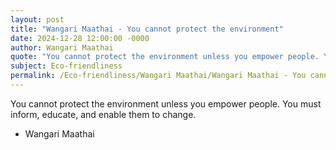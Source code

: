 ```yaml
---
layout: post
title: "Wangari Maathai - You cannot protect the environment"
date: 2024-12-28 12:00:00 -0000
author: Wangari Maathai
quote: "You cannot protect the environment unless you empower people. You must inform, educate, and enable them to change."
subject: Eco-friendliness
permalink: /Eco-friendliness/Wangari Maathai/Wangari Maathai - You cannot protect the environment
---
```


You cannot protect the environment unless you empower people. You must inform, educate, and enable them to change.

- Wangari Maathai
